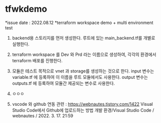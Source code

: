 # tfwkdemo
*issue date : 2022.08.12
*terraform workspace demo + multi environment test

1. backend용 스토리지를 먼저 생성한다. 루트에 있는 main_backend.tf를 개별로 실행한다.

2. terraform workspace 를 Dev 와 Prd 라는 이름으로 생성하여, 각각의 환경에서 terraform 배포를 진행한다.

3. 모듈은 테스트 목적으로 vnet 과 storage를 생성하는 것으로 한다.
   input 변수는 variable.tf 에 등록하여 이 이름을 루트 모듈에서도 사용한다.
   output 변수는 outputs.tf 에 등록하여 모듈간 제공되는 변수로 사용한다.

4. ㅇㅇㅇ

5. vscode 와 github 연동 관련 : https://webnautes.tistory.com/1422
Visual Studio Code에서 Github에 업로드하는 방법
개발 환경/Visual Studio Code / webnautes / 2022. 3. 17. 21:59
